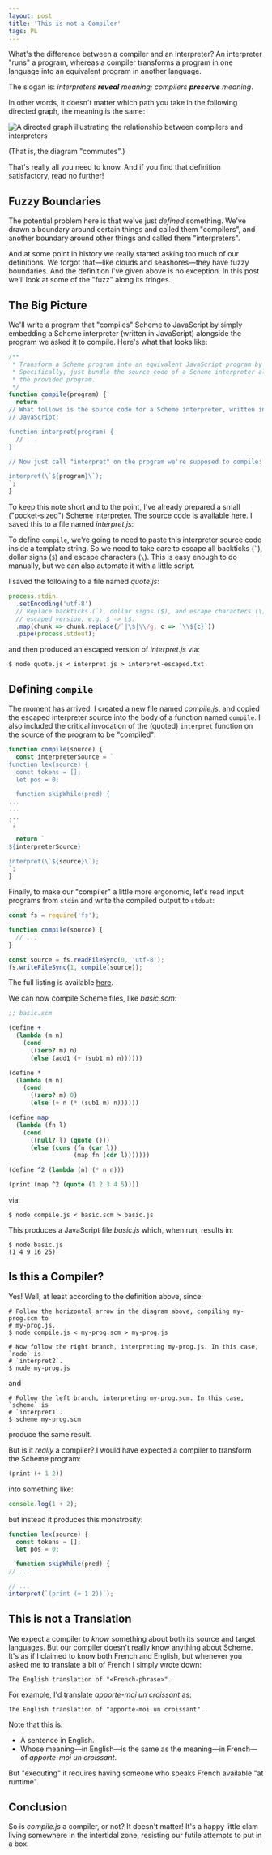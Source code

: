 ```yaml
---
layout: post
title: 'This is not a Compiler'
tags: PL
---
```


What's the difference between a compiler and an interpreter?
An interpreter "runs" a program, whereas a compiler transforms a program in one
language into an equivalent program in another language.

The slogan is: _interpreters **reveal** meaning; compilers **preserve** meaning_.

In other words, it doesn't matter which path you take in the following directed
graph, the meaning is the same:

![A directed graph illustrating the relationship between compilers and interpreters](/assets/images/interpret-compile.png)

(That is, the diagram "commutes".)

That's really all you need to know.
And if you find that definition satisfactory, read no further!

## Fuzzy Boundaries

The potential problem here is that we've just _defined_ something.
We've drawn a boundary around certain things and called them "compilers", and
another boundary around other things and called them "interpreters".

And at some point in history we really started asking too much of our
definitions.
We forgot that&mdash;like clouds and seashores&mdash;they have fuzzy boundaries.
And the definition I've given above is no exception.
In this post we'll look at some of the "fuzz" along its fringes.

## The Big Picture

We'll write a program that "compiles" Scheme to JavaScript by simply embedding a
Scheme interpreter (written in JavaScript) alongside the program we asked it to
compile.
Here's what that looks like:

```javascript
/**
 * Transform a Scheme program into an equivalent JavaScript program by cheating.
 * Specifically, just bundle the source code of a Scheme interpreter along with
 * the provided program.
 */
function compile(program) {
  return `
// What follows is the source code for a Scheme interpreter, written in
// JavaScript:

function interpret(program) {
  // ...
}

// Now just call "interpret" on the program we're supposed to compile:

interpret(\`${program}\`);
`;
}
```

To keep this note short and to the point, I've already prepared a small
("pocket-sized") Scheme interpreter.
The source code is available [here](https://gist.githubusercontent.com/wjlewis/55d5f5b92afbf7f422700ea14d559086/raw/a3ed6f633240244d58dd537d615a9e28bf5ad3f9/pocket-scheme.js).
I saved this to a file named _interpret.js_:

To define `compile`, we're going to need to paste this interpreter source code
inside a template string.
So we need to take care to escape all backticks (`` ` ``), dollar signs (`$`) and
escape characters (`\`).
This is easy enough to do manually, but we can also automate it with a little
script.

I saved the following to a file named _quote.js_:

```javascript
process.stdin
  .setEncoding('utf-8')
  // Replace backticks (`), dollar signs ($), and escape characters (\) with an
  // escaped version, e.g. $ -> \$.
  .map(chunk => chunk.replace(/`|\$|\\/g, c => `\\${c}`))
  .pipe(process.stdout);
```

and then produced an escaped version of _interpret.js_ via:

```shell
$ node quote.js < interpret.js > interpret-escaped.txt
```

## Defining `compile`

The moment has arrived.
I created a new file named _compile.js_, and copied the escaped interpreter
source into the body of a function named `compile`.
I also included the critical invocation of the (quoted) `interpret` function on
the source of the program to be "compiled":

```javascript
function compile(source) {
  const interpreterSource = `
function lex(source) {
  const tokens = [];
  let pos = 0;

  function skipWhile(pred) {
...
...
...
`;

  return `
${interpreterSource}

interpret(\`${source}\`);
`;
}
```

Finally, to make our "compiler" a little more ergonomic, let's read input
programs from `stdin` and write the compiled output to `stdout`:

```javascript
const fs = require('fs');

function compile(source) {
  // ...
}

const source = fs.readFileSync(0, 'utf-8');
fs.writeFileSync(1, compile(source));
```

The full listing is available [here](https://gist.githubusercontent.com/wjlewis/8f8df731152c62dacfaf36bd3693cab1/raw/7606b7801125ea4c7884d9b0cc58028f5d2d8959/compile.js).

We can now compile Scheme files, like _basic.scm_:

```scheme
;; basic.scm

(define +
  (lambda (m n)
    (cond
      ((zero? m) n)
      (else (add1 (+ (sub1 m) n))))))

(define *
  (lambda (m n)
    (cond
      ((zero? m) 0)
      (else (+ n (* (sub1 m) n))))))

(define map
  (lambda (fn l)
    (cond
      ((null? l) (quote ()))
      (else (cons (fn (car l))
                  (map fn (cdr l)))))))

(define ^2 (lambda (n) (* n n)))

(print (map ^2 (quote (1 2 3 4 5))))
```

via:

```shell
$ node compile.js < basic.scm > basic.js
```

This produces a JavaScript file _basic.js_ which, when run, results in:

```shell
$ node basic.js
(1 4 9 16 25)
```

## Is this a Compiler?

Yes!
Well, at least according to the definition above, since:

```shell
# Follow the horizontal arrow in the diagram above, compiling my-prog.scm to
# my-prog.js.
$ node compile.js < my-prog.scm > my-prog.js

# Now follow the right branch, interpreting my-prog.js. In this case, `node` is
# `interpret2`.
$ node my-prog.js
```

and

```shell
# Follow the left branch, interpreting my-prog.scm. In this case, `scheme` is
# `interpret1`.
$ scheme my-prog.scm
```

produce the same result.

But is it _really_ a compiler?
I would have expected a compiler to transform the Scheme program:

```scheme
(print (+ 1 2))
```

into something like:

```javascript
console.log(1 + 2);
```

but instead it produces this monstrosity:

```javascript
function lex(source) {
  const tokens = [];
  let pos = 0;

  function skipWhile(pred) {
// ...

// ...
interpret(`(print (+ 1 2))`);
```

## This is not a Translation

We expect a compiler to _know_ something about both its source and target
languages.
But our compiler doesn't really know anything about Scheme.
It's as if I claimed to know both French and English, but whenever you asked me
to translate a bit of French I simply wrote down:

```
The English translation of "<French-phrase>".
```

For example, I'd translate _apporte-moi un croissant_ as:

```
The English translation of "apporte-moi un croissant".
```

Note that this is:

- A sentence in English.
- Whose meaning&mdash;in English&mdash;is the same as the meaning&mdash;in
  French&mdash;of _apporte-moi un croissant_.

But "executing" it requires having someone who speaks French available "at
runtime".

## Conclusion

So is _compile.js_ a compiler, or not?
It doesn't matter!
It's a happy little clam living somewhere in the intertidal zone, resisting our
futile attempts to put in a box.
